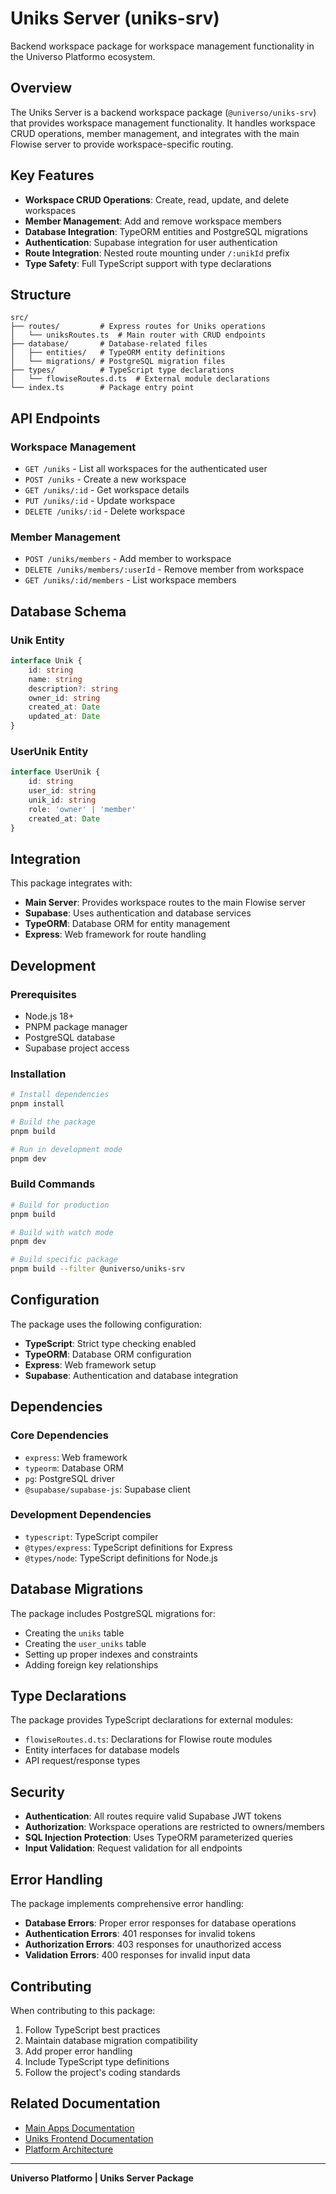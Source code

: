# Uniks Server (uniks-srv)

Backend workspace package for workspace management functionality in the Universo Platformo ecosystem.

## Overview

The Uniks Server is a backend workspace package (`@universo/uniks-srv`) that provides workspace management functionality. It handles workspace CRUD operations, member management, and integrates with the main Flowise server to provide workspace-specific routing.

## Key Features

-   **Workspace CRUD Operations**: Create, read, update, and delete workspaces
-   **Member Management**: Add and remove workspace members
-   **Database Integration**: TypeORM entities and PostgreSQL migrations
-   **Authentication**: Supabase integration for user authentication
-   **Route Integration**: Nested route mounting under `/:unikId` prefix
-   **Type Safety**: Full TypeScript support with type declarations

## Structure

```
src/
├── routes/         # Express routes for Uniks operations
│   └── uniksRoutes.ts  # Main router with CRUD endpoints
├── database/       # Database-related files
│   ├── entities/   # TypeORM entity definitions
│   └── migrations/ # PostgreSQL migration files
├── types/          # TypeScript type declarations
│   └── flowiseRoutes.d.ts  # External module declarations
└── index.ts        # Package entry point
```

## API Endpoints

### Workspace Management

-   `GET /uniks` - List all workspaces for the authenticated user
-   `POST /uniks` - Create a new workspace
-   `GET /uniks/:id` - Get workspace details
-   `PUT /uniks/:id` - Update workspace
-   `DELETE /uniks/:id` - Delete workspace

### Member Management

-   `POST /uniks/members` - Add member to workspace
-   `DELETE /uniks/members/:userId` - Remove member from workspace
-   `GET /uniks/:id/members` - List workspace members

## Database Schema

### Unik Entity

```typescript
interface Unik {
    id: string
    name: string
    description?: string
    owner_id: string
    created_at: Date
    updated_at: Date
}
```

### UserUnik Entity

```typescript
interface UserUnik {
    id: string
    user_id: string
    unik_id: string
    role: 'owner' | 'member'
    created_at: Date
}
```

## Integration

This package integrates with:

-   **Main Server**: Provides workspace routes to the main Flowise server
-   **Supabase**: Uses authentication and database services
-   **TypeORM**: Database ORM for entity management
-   **Express**: Web framework for route handling

## Development

### Prerequisites

-   Node.js 18+
-   PNPM package manager
-   PostgreSQL database
-   Supabase project access

### Installation

```bash
# Install dependencies
pnpm install

# Build the package
pnpm build

# Run in development mode
pnpm dev
```

### Build Commands

```bash
# Build for production
pnpm build

# Build with watch mode
pnpm dev

# Build specific package
pnpm build --filter @universo/uniks-srv
```

## Configuration

The package uses the following configuration:

-   **TypeScript**: Strict type checking enabled
-   **TypeORM**: Database ORM configuration
-   **Express**: Web framework setup
-   **Supabase**: Authentication and database integration

## Dependencies

### Core Dependencies

-   `express`: Web framework
-   `typeorm`: Database ORM
-   `pg`: PostgreSQL driver
-   `@supabase/supabase-js`: Supabase client

### Development Dependencies

-   `typescript`: TypeScript compiler
-   `@types/express`: TypeScript definitions for Express
-   `@types/node`: TypeScript definitions for Node.js

## Database Migrations

The package includes PostgreSQL migrations for:

-   Creating the `uniks` table
-   Creating the `user_uniks` table
-   Setting up proper indexes and constraints
-   Adding foreign key relationships

## Type Declarations

The package provides TypeScript declarations for external modules:

-   `flowiseRoutes.d.ts`: Declarations for Flowise route modules
-   Entity interfaces for database models
-   API request/response types

## Security

-   **Authentication**: All routes require valid Supabase JWT tokens
-   **Authorization**: Workspace operations are restricted to owners/members
-   **SQL Injection Protection**: Uses TypeORM parameterized queries
-   **Input Validation**: Request validation for all endpoints

## Error Handling

The package implements comprehensive error handling:

-   **Database Errors**: Proper error responses for database operations
-   **Authentication Errors**: 401 responses for invalid tokens
-   **Authorization Errors**: 403 responses for unauthorized access
-   **Validation Errors**: 400 responses for invalid input data

## Contributing

When contributing to this package:

1. Follow TypeScript best practices
2. Maintain database migration compatibility
3. Add proper error handling
4. Include TypeScript type definitions
5. Follow the project's coding standards

## Related Documentation

-   [Main Apps Documentation](../README.md)
-   [Uniks Frontend Documentation](../uniks-frt/base/README.md)
-   [Platform Architecture](../../../docs/en/applications/README.md)

---

**Universo Platformo | Uniks Server Package**
